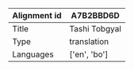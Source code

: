 |Alignment id | A7B2BBD6D
| --- | --- 
|Title | Tashi Tobgyal 
|Type | translation
|Languages | ['en', 'bo']